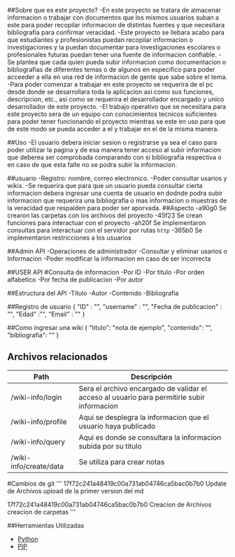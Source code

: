##Sobre que es este proyecto?
-En este proyecto se tratara de almacenar informacion o trabajar con documentos que los mismos usuarios suban a este
para poder recopilar informacion de distintas fuentes y que necesitara bibliografia para confirmar veracidad.
-Este proyecto se llebara acabo para que estudiantes y profesionistas puedan recopilar informacion o investigaciones y la puedan documentar para investigaciones escolares o profesionales futuras puedan tener una fuente de informacion confiable.
-Se plantea que cada quien pueda subir informacion como documentacion o bibliografias de diferentes temas o de algunos en especifico para poder acceeder a ella en una red de informacion de gente que sabe sobre el tema.
-Para poder comenzar a trabajar en este proyecto se requerira de el pc desde donde se desarrollara toda la aplicacion asi como sus funciones, descripcion, etc., asi como se requerira el desarrollador encargado y unico desarrollador de este proyecto.
-El trabajo operativo  que se necesitara para este proyecto sera de un equipo con conocimientos tecnicos suficientes para poder tener funcionando el proyecto mientras se este en uso para que de este modo se pueda acceder a el y trabajar en el de la misma manera.

##Uso
-El usuario debera iniciar sesion o registrarse ya sea el caso para poder utilizar la pagina y de esa manera tener acceso al subir informacion que deberea ser comprobada comparando con si bibliografia respectiva o en caso de que esta falte no se podra subir la informacion.

##usuario
-Registro: nombre, correo electronico.
-Poder consultar usarios y wikis.
-Se requerira que para que un usuario pueda consultar cierta informacion debera ingresar una cuenta de usuario en dodnde podra subir informacion que requerira una bibliografia o mas informacion o muestras de la veracidad que respalden para poder ser aporvada.
##Aspecto
-a90g0 Se crearon las carpetas con los archivos del proyecto
-45f23 Se crean funciones para interactuar con el proyecto
-ah20f Se Implementaron consultas para interactuar con el servidor por rutas `http`
-365b0 Se implementaron restricciones a los usuarios

##Admin API
-Operaciones de administrador
-Consultar y eliminar usarios o Informacion
-Poder modificar la informacion en caso de ser incorrecta

##USER API
#Consulta de informacion
-Por ID
-Por titulo
-Por orden alfabetico
-Por fecha de publicacion
-Por autor

##Estructura del API
-Titulo
-Autor
-Contenido
-Bibliografia


##Registro de usuario
{
  "ID" : "",
   "username" : "",
   "Fecha de publicacion" : "",
   "Edad" :"",
   "Email" : "" }

##Como ingresar una wiki
{
    "titulo": "nota de ejemplo",
    "contenido": "",
    "bibliografia": ""
}

## Archivos relacionados

| Path                    | Descripción                                         |
| ----------------------- | --------------------------------------------------- |
| /wiki-info/login             | Sera el archivo encargado de validar el acceso al usuario para permitirle subir informacion |
| /wiki-info/profile           | Aqui se desplegra la informacion que el usuario haya publicado |
| /wiki-info/query             | Aqui es donde se consultara la informacion subida por su titulo|
| /wiki-info/create/data       | Se utiliza para crear notas|


#Cambios de git
'''
17f72c241a48419c00a731ab04746ca5bac0b7b0
  Update de Archivos
  upload de la primer version del md

17f72c241a48419c00a731ab04746ca5bac0b7b0
  Creacion de Archivos
  creacion de carpetas
'''


##Herramientas Utilizadas
* [Python](https://www.python.org)
* [PIP](https://pip.pypa.io/en/stable/installing/)
